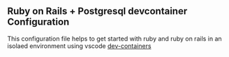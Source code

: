 ## Ruby on Rails + Postgresql devcontainer Configuration
This configuration file helps to get started with ruby and ruby on rails in an isolaed environment using vscode [dev-containers](https://code.visualstudio.com/docs/remote/containers)
